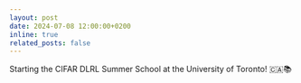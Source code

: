 ```yaml
---
layout: post
date: 2024-07-08 12:00:00+0200
inline: true
related_posts: false
---
```


Starting the CIFAR DLRL Summer School at the University of Toronto! 🇨🇦📚
